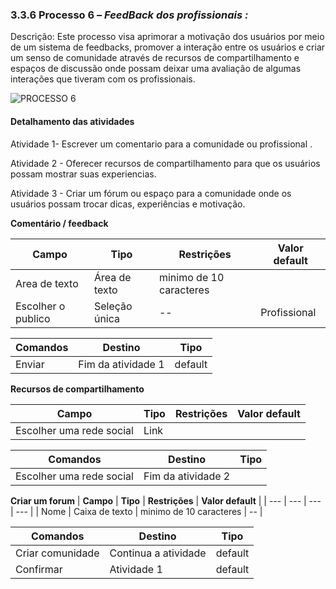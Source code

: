 ### 3.3.6 Processo 6 – *FeedBack dos profissionais :*

Descrição: Este processo visa aprimorar a motivação dos usuários por meio de um sistema de feedbacks, promover a interação entre os usuários e criar um senso de comunidade através de recursos de compartilhamento e espaços de discussão onde possam deixar uma avaliação de algumas interações que tiveram com os profissionais. 

![PROCESSO 6](https://github.com/ICEI-PUC-Minas-PPLES-TI/plf-es-2023-2-ti2-1372100-workoutwiz/blob/master/docs/images/absence-request%20(2).png)


#### Detalhamento das atividades

  Atividade 1- Escrever um comentario para a comunidade ou profissional .
  
  Atividade 2 - Oferecer recursos de compartilhamento para que os usuários possam mostrar suas experiencias.
  
  Atividade 3 - Criar um fórum ou espaço para a comunidade onde os usuários possam trocar dicas, experiências e motivação.


**Comentário / feedback**


| **Campo**       | **Tipo**         | **Restrições** | **Valor default** |
| ---             | ---              | ---            | ---               |
| Area de texto          | Área de texto   | minimo de 10 caracteres |                |
| Escolher o publico        | Seleção única   | --|     Profissional      |


| **Comandos**         |  **Destino**                   | **Tipo** |
| ---                  | ---                            | ---               |
|  Enviar               | Fim da atividade 1              | default           |



**Recursos de compartilhamento**

| **Campo**       | **Tipo**         | **Restrições** | **Valor default** |
| ---             | ---              | ---            | ---               |
|  Escolher uma rede social   |    Link       |                |                   |




| **Comandos**         |  **Destino**                   | **Tipo**          |
| ---                  | ---                            | ---               |
|  Escolher uma rede social   |    Fim da atividade 2    |                   |




**Criar um forum**
| **Campo**       | **Tipo**         | **Restrições** | **Valor default** |
| ---             | ---              | ---            | ---               |
|   Nome       |       Caixa de texto       | minimo de 10 caracteres               |        --           |




| **Comandos**         |  **Destino**                   | **Tipo**          |
| ---                  | ---                            | ---               |
|    Criar comunidade   |  Continua a atividade             |        default        |                   
|          Confirmar         | Atividade 1                                |     default              |

